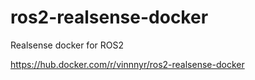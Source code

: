 # ros2-realsense-docker
Realsense docker for ROS2

https://hub.docker.com/r/vinnnyr/ros2-realsense-docker
